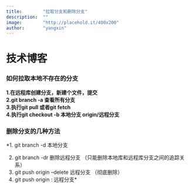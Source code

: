 ```yaml
---
title:        "拉取分支和删除分支"
description:  ""
image:        "http://placehold.it/400x200"
author:       "yangxin"
---
```


技术博客
============
  ### 如何拉取本地不存在的分支


**1.在远程库创建分支，新建个文件，提交  
2.git  branch -a  查看所有分支  
3.执行git  pull  或者git  fetch  
4.执行git checkout -b  本地分支    origin/远程分支**

  ### 删除分支的几种方法

*1. git  branch  -d   本地分支

2. git  branch  -dr  删除远程分支  （只能删除本地库和远程库分支之间的追踪关系）
3. git   push   origin –delete  远程分支     （彻底删除）
4. git  push   origin       :  远程分支*  

